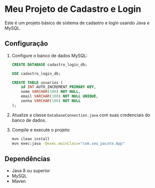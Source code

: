 # Meu Projeto de Cadastro e Login

Este é um projeto básico de sistema de cadastro e login usando Java e MySQL.

## Configuração

1. Configure o banco de dados MySQL:
    ```sql
    CREATE DATABASE cadastro_login_db;

    USE cadastro_login_db;

    CREATE TABLE usuarios (
        id INT AUTO_INCREMENT PRIMARY KEY,
        nome VARCHAR(100) NOT NULL,
        email VARCHAR(100) NOT NULL UNIQUE,
        senha VARCHAR(100) NOT NULL
    );
    ```

2. Atualize a classe `DatabaseConnection.java` com suas credenciais do banco de dados.

3. Compile e execute o projeto:
    ```bash
    mvn clean install
    mvn exec:java -Dexec.mainClass="com.seu_pacote.App"
    ```

## Dependências

- Java 8 ou superior
- MySQL
- Maven
